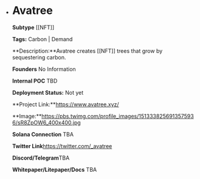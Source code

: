 - # Avatree
  **Subtype** [[NFT]]

  **Tags:** Carbon | Demand

  **Description:**Avatree creates [[NFT]] trees that grow by sequestering carbon.

  **Founders** No Information 

  **Internal POC** TBD 

  **Deployment Status:** Not yet

  **Project Link:**https://www.avatree.xyz/

  **Image:**https://pbs.twimg.com/profile_images/1513338256913575936/sR8ZpOW6_400x400.jpg

  **Solana Connection** TBA

  **Twitter Link**https://twitter.com/_avatree

  **Discord/Telegram**TBA

  **Whitepaper/Litepaper/Docs** TBA
  